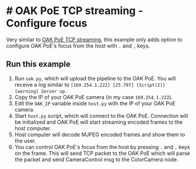 # # OAK PoE TCP streaming - Configure focus

Very similar to [OAK PoE TCP streaming](../), this example only adds option to configure OAK PoE's focus from the host with `.` and `,` keys.

## Run this example

1. Run `oak.py`, which will upload the pipeline to the OAK PoE. You will receive a log similar to `[169.254.1.222] [25.797] [Script(2)] [warning] Server up`.
2. Copy the IP of your OAK PoE camera (in my case `169.254.1.222`).
3. Edit the `OAK_IP` variable inside `host.py` with the IP of your OAK PoE camera.
4. Start `host.py` script, which will connect to the OAK PoE. Connection will be initialized and OAK PoE will start streaming encoded frames to the host computer.
5. Host computer will decode MJPEG encoded frames and show them to the user.
6. You can control OAK PoE's focus from the host by pressing `.` and `,` keys on the frame. This will send TCP packet to the OAK PoE which will parse the packet and send CameraControl msg to the ColorCamera node.